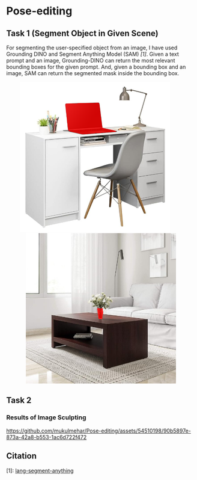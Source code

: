 # Pose-editing

## Task 1 (Segment Object in Given Scene)
<p>
  For segmenting the user-specified object from an image, I have used Grounding DINO and Segment Anything Model (SAM) <cite>[1]</cite>.
  Given a text prompt and an image, Grounding-DINO can return the most relevant bounding boxes for the given prompt. And, given a bounding box and an image, SAM can return the segmented mask inside the bounding box.
</p>
<p align="middle">
  <img title="a title" alt="Masked image of laptop" src="https://github.com/mukulmehar/Pose-editing/blob/main/generated_images_task_1/laptop_generated.png" width=400 height=400>
  &nbsp; &nbsp; &nbsp; &nbsp;
  <img title="a title" alt="Masked image of laptop" src="https://github.com/mukulmehar/Pose-editing/blob/main/generated_images_task_1/flower_vase_generated.png" width=400 height=400>
</p>

## Task 2

### Results of Image Sculpting

https://github.com/mukulmehar/Pose-editing/assets/54510198/90b5897e-873a-42a8-b553-1ac6d722f472


 ## Citation
[1]: <a id="SAM" href="https://github.com/luca-medeiros/lang-segment-anything">lang-segment-anything</a>
